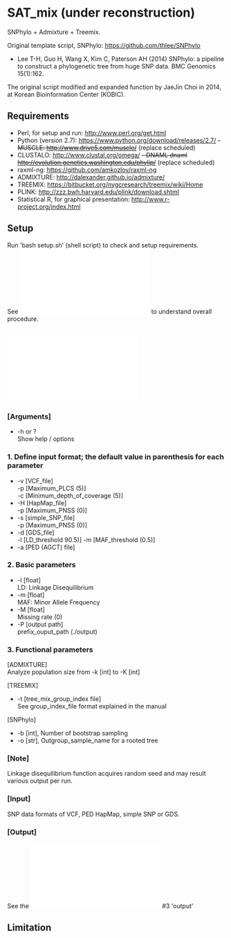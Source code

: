 # SAT_mix (under reconstruction)
SNPhylo + Admixture + Treemix.  

Original template script, SNPhylo: https://github.com/thlee/SNPhylo    
* Lee T-H, Guo H, Wang X, Kim C, Paterson AH (2014) SNPhylo: a pipeline to construct a phylogenetic tree from huge SNP data. BMC Genomics 15(1):162. 

The original script modified and expanded function by JaeJin Choi in 2014, at Korean Bioinformation Center (KOBIC).  

## Requirements  
- Perl, for setup and run: http://www.perl.org/get.html
- Python (version 2.7): https://www.python.org/download/releases/2.7/
~~- MUSCLE: http://www.drive5.com/muscle/~~ (replace scheduled)
- CLUSTALO: http://www.clustal.org/omega/
~~- DNAML dnaml http://evolution.genetics.washington.edu/phylip/~~ (replace scheduled)
- raxml-ng: https://github.com/amkozlov/raxml-ng
- ADMIXTURE: http://dalexander.github.io/admixture/
- TREEMIX: https://bitbucket.org/nygcresearch/treemix/wiki/Home
- PLINK: http://zzz.bwh.harvard.edu/plink/download.shtml
- Statistical R, for graphical presentation: http://www.r-project.org/index.html
  
## Setup
Run 'bash setup.sh' (shell script) to check and setup requirements.  
See ![SAT_mix_manual.pdf](SAT_mix_pack/SAT_mix_manual.pdf) to understand overall procedure.  

## ![SAT_mix.sh](SAT_mix_pack/SAT_mix.sh)
### [Arguments]
* -h or ?  
    Show help / options  

### 1. Define input format; the default value in parenthesis for each parameter
* -v [VCF_file]  
    -p [Maximum_PLCS (5)]  
    -c [Minimum_depth_of_coverage (5)]  
* -H [HapMap_file]  
    -p [Maximum_PNSS (0)]  
* -s [simple_SNP_file]  
    -p [Maximum_PNSS (0)]  
* -d [GDS_file]  
    -l [LD_threshold 90.5)]
    -m [MAF_threshold (0.5)]  
* -a [PED (AGCT) file]  


### 2. Basic parameters  
* -l [float]  
    LD: Linkage Disequilibrium  
* -m [float]  
    MAF: Minor Allele Frequency  
* -M [float]  
    Missing rate (0)  
* -P [output path]  
    prefix_ouput_path (./output)  

### 3. Functional parameters  
[ADMIXTURE]  
Analyze population size from -k [int] to -K [int]  

[TREEMIX]  
* -t [tree_mix_group_index file]  
    See group_index_file format explained in the manual  

[SNPhylo]  
* -b [int], Number of bootstrap sampling  
* -o [str], Outgroup_sample_name for a rooted tree  

### [Note]
Linkage disequilibrium function acquires random seed and may result various output per run.  

### [Input]
SNP data formats of VCF, PED HapMap, simple SNP or GDS.  

### [Output]
See the ![SAT_mix_manual.pdf](SAT_mix_pack/SAT_mix_manual.pdf) #3 'output'

## Limitation

